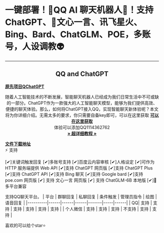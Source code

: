# 一键部署！🚀QQ AI 聊天机器人🤖！支持ChatGPT、🚀文心一言、讯飞星火、Bing、Bard、ChatGLM、POE，多账号，人设调教👽

------------------------------------
<p align="center">
  <h2 align="center">QQ and ChatGPT </h2>
    <a href="https://github.com/RockChinQ/QChatGPT/"><strong>原先项目QChatGPT</strong></a><br>
  <p align="center">
随着人工智能技术的不断发展，智能聊天机器人已经成为我们日常生活中不可或缺的一部分。ChatGPT作为一款强大的人工智能聊天模型，能够为我们提供高效、便捷的聊天体验。那么，如何将ChatGPT接入QQ，实现智能聊天新体验呢？本文将为你详细介绍。无需太多的要求，你只需要自备key即可，可以在这里获取
     <a href="https://api.wpzllq.top/"><strong> 可以在这里获取</strong></a><br>
    体验可以添加QQ1114362762
    <br/>
    <a href="https://wpzllq.top/"><strong>» 超详细教程 »</strong></a>
    <br/>
  </p>
</p>
 <a href="https://www.123pan.com/s/jT3Rjv-o8vjH.html/"><strong>文件下载地址</strong></a><br>
⚡ 支持

[✔]关键词触发回复
 [✔]多账号支持
 [✔]百度云内容审核
 [✔]人格设定
 [✔]可作为 HTTP 服务端提供 Web API
 [✔]支持 ChatGPT 网页版
 [✔]支持 ChatGPT Plus
 [✔]支持 ChatGPT API
 [✔]支持 Bing 聊天
 [✔]支持 Google bard
 [✔]支持 poe.com 网页版
[✔] 支持 文心一言 网页版
[✔] 支持 ChatGLM-6B 本地版
[✔]🤖 多平台兼容

支持QQ聊天平台。
| 平台       | 群聊回复 | 私聊回复 | 条件触发 | 管理员指令 | 绘图  | 语音回复 |
|----------|------|------|------|-------|-----|------|
| QQ| 支持   | 支持   | 支持   | 支持    | 支持  | 支持   |
| 个人微信 | 支持   | 支持   | 支持 | 不支持  | 支持  | 支持   |

喜欢的可以给个star⭐
